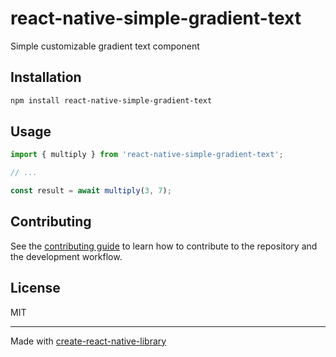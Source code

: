# react-native-simple-gradient-text

Simple customizable gradient text component

## Installation

```sh
npm install react-native-simple-gradient-text
```

## Usage

```js
import { multiply } from 'react-native-simple-gradient-text';

// ...

const result = await multiply(3, 7);
```

## Contributing

See the [contributing guide](CONTRIBUTING.md) to learn how to contribute to the repository and the development workflow.

## License

MIT

---

Made with [create-react-native-library](https://github.com/callstack/react-native-builder-bob)
